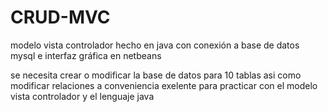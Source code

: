# CRUD-MVC
modelo vista controlador hecho en java con conexión a base de datos mysql e interfaz gráfica en netbeans

se necesita crear o modificar la base de datos para 10 tablas asi como modificar relaciones a conveniencia exelente para practicar con el modelo vista 
controlador y el lenguaje java
